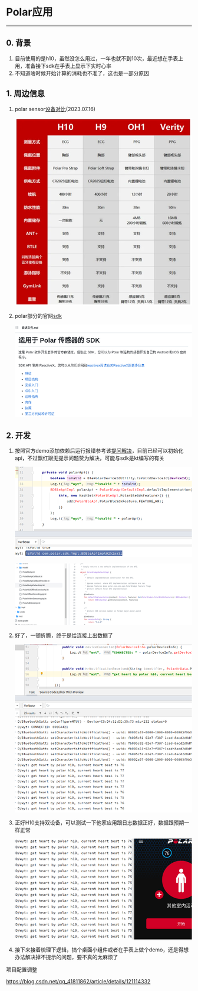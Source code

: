 # Polar应用

----

## 0. 背景

1. 目前使用的是h10，虽然没怎么用过，一年也就不到10次，最近想在手表上用，准备接下sdk在手表上显示下实时心率
2. 不知道啥时候开始计算的消耗也不准了，这也是一部分原因

## 1. 周边信息

1. polar sensor[设备对比](https://zhuanlan.zhihu.com/p/354612618)(2023.07.16)

   ![image-20230716173029511](polar应用.assets/image-20230716173029511.png)

2. polar部分的官网[sdk](https://github.com/polarofficial/polar-ble-sdk)

   ![image-20230716173108082](polar应用.assets/image-20230716173108082.png)

## 2. 开发

1. 按照官方demo添加依赖后运行报错参考该[提问解决](https://github.com/polarofficial/polar-ble-sdk/issues/136)，目前已经可以初始化api，不过飘红跟无提示问题赞为解决，可能与sdk是kt编写的有关

   ![image-20230716212441766](polar应用.assets/image-20230716212441766.png)

   ![image-20230716212747943](polar应用.assets/image-20230716212747943.png)

2. 好了，一顿折腾，终于是给连接上出数据了

   ![image-20230716223255786](polar应用.assets/image-20230716223255786.png)

3. 正好H10支持双设备，可以测试一下他家应用跟日志数据正好，数据跟预期一样正常

   ![image-20230716224219223](polar应用.assets/image-20230716224219223.png)

4. 接下来接着梳理下逻辑，搞个桌面小组件或者在手表上做个demo，还是得想办法解决掉不提示的问题，要不真的太麻烦了









项目配置调整

https://blog.csdn.net/qq_41811862/article/details/121114332